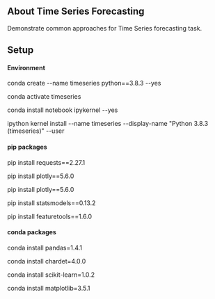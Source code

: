 ## About Time Series Forecasting
Demonstrate common approaches for Time Series forecasting task.

## Setup 
#### Environment
conda create --name timeseries python==3.8.3 --yes

conda activate timeseries

conda install notebook ipykernel  --yes

ipython kernel install --name timeseries --display-name "Python 3.8.3 (timeseries)" --user

#### pip packages
pip install requests==2.27.1

pip install plotly==5.6.0

pip install plotly==5.6.0

pip install statsmodels==0.13.2

pip install featuretools==1.6.0

#### conda packages
conda install pandas=1.4.1

conda install chardet=4.0.0

conda install scikit-learn=1.0.2

conda install matplotlib=3.5.1
